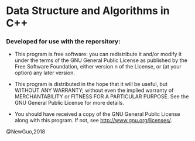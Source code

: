 # Data Structure and Algorithms in C++


### Developed for use with the reporsitory:


 - This program is free software: you can redistribute it and/or modify
 it under the terms of the GNU General Public License as published by
 the Free Software Foundation, either version n of the License, or
 (at your option) any later version.

 - This program is distributed in the hope that it will be useful,
 but WITHOUT ANY WARRANTY; without even the implied warranty of
 MERCHANTABILITY or FITNESS FOR A PARTICULAR PURPOSE.  See the
 GNU General Public License for more details.

 - You should have received a copy of the GNU General Public License
 along with this program.  If not, see <http://www.gnu.org/licenses/>.


@NewGuo,2018

